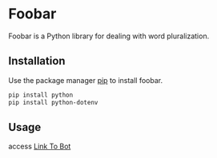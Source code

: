 # Foobar


Foobar is a Python library for dealing with word pluralization.

## Installation

Use the package manager [pip](https://pip.pypa.io/en/stable/) to install foobar.

```bash
pip install python
pip install python-dotenv
```

## Usage

access [Link To Bot](https://web.telegram.org/k/#@movies_tbot)
